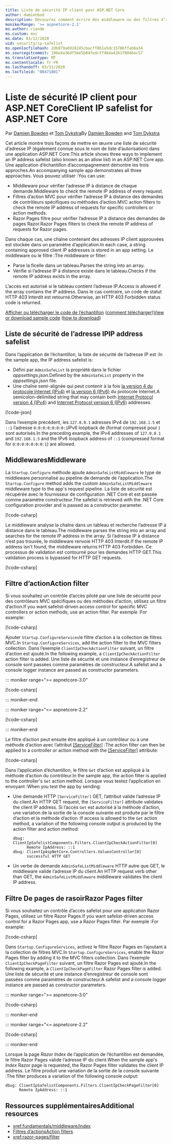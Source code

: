 ```yaml
---
title: Liste de sécurité IP client pour ASP.NET Core
author: damienbod
description: Découvrez comment écrire des middleware ou des filtres d’action pour valider les adresses IP à distance par rapport à une liste d’adresses IP approuvées.
monikerRange: '>= aspnetcore-2.1'
ms.author: riande
ms.custom: mvc
ms.date: 03/12/2020
uid: security/ip-safelist
ms.openlocfilehash: 2db879a6918245cbacff8b1a5dc15786ffab6a34
ms.sourcegitcommit: 196e4a36df5be5b04fedcff484a4261f8046ec57
ms.translationtype: MT
ms.contentlocale: fr-FR
ms.lasthandoff: 03/31/2020
ms.locfileid: "80471801"
---
```

# <a name="client-ip-safelist-for-aspnet-core"></a><span data-ttu-id="d1e28-103">Liste de sécurité IP client pour ASP.NET Core</span><span class="sxs-lookup"><span data-stu-id="d1e28-103">Client IP safelist for ASP.NET Core</span></span>

<span data-ttu-id="d1e28-104">Par [Damien Bowden](https://twitter.com/damien_bod) et [Tom Dykstra](https://github.com/tdykstra)</span><span class="sxs-lookup"><span data-stu-id="d1e28-104">By [Damien Bowden](https://twitter.com/damien_bod) and [Tom Dykstra](https://github.com/tdykstra)</span></span>
 
<span data-ttu-id="d1e28-105">Cet article montre trois façons de mettre en œuvre une liste de sécurité d’adresse IP (également connue sous le nom de liste d’autorisation) dans une application ASP.NET Core.</span><span class="sxs-lookup"><span data-stu-id="d1e28-105">This article shows three ways to implement an IP address safelist (also known as an allow list) in an ASP.NET Core app.</span></span> <span data-ttu-id="d1e28-106">Une application d’échantillon d’accompagnement démontre les trois approches.</span><span class="sxs-lookup"><span data-stu-id="d1e28-106">An accompanying sample app demonstrates all three approaches.</span></span> <span data-ttu-id="d1e28-107">Vous pouvez utiliser :</span><span class="sxs-lookup"><span data-stu-id="d1e28-107">You can use:</span></span>

* <span data-ttu-id="d1e28-108">Middleware pour vérifier l’adresse IP à distance de chaque demande.</span><span class="sxs-lookup"><span data-stu-id="d1e28-108">Middleware to check the remote IP address of every request.</span></span>
* <span data-ttu-id="d1e28-109">Filtres d’action MVC pour vérifier l’adresse IP à distance des demandes de contrôleurs spécifiques ou méthodes d’action.</span><span class="sxs-lookup"><span data-stu-id="d1e28-109">MVC action filters to check the remote IP address of requests for specific controllers or action methods.</span></span>
* <span data-ttu-id="d1e28-110">Razor Pages filtre pour vérifier l’adresse IP à distance des demandes de pages Razor.</span><span class="sxs-lookup"><span data-stu-id="d1e28-110">Razor Pages filters to check the remote IP address of requests for Razor pages.</span></span>

<span data-ttu-id="d1e28-111">Dans chaque cas, une chaîne contenant des adresses IP client approuvées est stockée dans un paramètre d’application.</span><span class="sxs-lookup"><span data-stu-id="d1e28-111">In each case, a string containing approved client IP addresses is stored in an app setting.</span></span> <span data-ttu-id="d1e28-112">Le middleware ou le filtre :</span><span class="sxs-lookup"><span data-stu-id="d1e28-112">The middleware or filter:</span></span>

* <span data-ttu-id="d1e28-113">Parse la ficelle dans un tableau.</span><span class="sxs-lookup"><span data-stu-id="d1e28-113">Parses the string into an array.</span></span> 
* <span data-ttu-id="d1e28-114">Vérifie si l’adresse IP à distance existe dans le tableau.</span><span class="sxs-lookup"><span data-stu-id="d1e28-114">Checks if the remote IP address exists in the array.</span></span>

<span data-ttu-id="d1e28-115">L’accès est autorisé si le tableau contient l’adresse IP.</span><span class="sxs-lookup"><span data-stu-id="d1e28-115">Access is allowed if the array contains the IP address.</span></span> <span data-ttu-id="d1e28-116">Dans le cas contraire, un code de statut HTTP 403 Interdit est retourné.</span><span class="sxs-lookup"><span data-stu-id="d1e28-116">Otherwise, an HTTP 403 Forbidden status code is returned.</span></span>

<span data-ttu-id="d1e28-117">[Afficher ou télécharger le code de l’échantillon](https://github.com/dotnet/AspNetCore.Docs/tree/master/aspnetcore/security/ip-safelist/samples) ([comment télécharger](xref:index#how-to-download-a-sample))</span><span class="sxs-lookup"><span data-stu-id="d1e28-117">[View or download sample code](https://github.com/dotnet/AspNetCore.Docs/tree/master/aspnetcore/security/ip-safelist/samples) ([how to download](xref:index#how-to-download-a-sample))</span></span>

## <a name="ip-address-safelist"></a><span data-ttu-id="d1e28-118">Liste de sécurité de l’adresse IP</span><span class="sxs-lookup"><span data-stu-id="d1e28-118">IP address safelist</span></span>

<span data-ttu-id="d1e28-119">Dans l’application de l’échantillon, la liste de sécurité de l’adresse IP est :</span><span class="sxs-lookup"><span data-stu-id="d1e28-119">In the sample app, the IP address safelist is:</span></span>

* <span data-ttu-id="d1e28-120">Défini par `AdminSafeList` la propriété dans le fichier *appsettings.json.*</span><span class="sxs-lookup"><span data-stu-id="d1e28-120">Defined by the `AdminSafeList` property in the *appsettings.json* file.</span></span>
* <span data-ttu-id="d1e28-121">Une chaîne semi-alignée qui peut contenir à la fois [la version 4 du protocole Internet (IPv4)](https://wikipedia.org/wiki/IPv4) et [la version 6 (IPv6)](https://wikipedia.org/wiki/IPv6) du protocole Internet.</span><span class="sxs-lookup"><span data-stu-id="d1e28-121">A semicolon-delimited string that may contain both [Internet Protocol version 4 (IPv4)](https://wikipedia.org/wiki/IPv4) and [Internet Protocol version 6 (IPv6)](https://wikipedia.org/wiki/IPv6) addresses.</span></span>

[!code-json[](ip-safelist/samples/3.x/ClientIpAspNetCore/appsettings.json?range=1-3&highlight=2)]

<span data-ttu-id="d1e28-122">Dans l’exemple précédent, les `127.0.0.1` adresses IPv4 de `192.168.1.5` et `::1` l’adresse `0:0:0:0:0:0:0:1`IPv6 loopback de (format compressé pour ) sont autorisés.</span><span class="sxs-lookup"><span data-stu-id="d1e28-122">In the preceding example, the IPv4 addresses of `127.0.0.1` and `192.168.1.5` and the IPv6 loopback address of `::1` (compressed format for `0:0:0:0:0:0:0:1`) are allowed.</span></span>

## <a name="middleware"></a><span data-ttu-id="d1e28-123">Middlewares</span><span class="sxs-lookup"><span data-stu-id="d1e28-123">Middleware</span></span>

<span data-ttu-id="d1e28-124">La `Startup.Configure` méthode ajoute `AdminSafeListMiddleware` le type de middleware personnalisé au pipeline de demande de l’application.</span><span class="sxs-lookup"><span data-stu-id="d1e28-124">The `Startup.Configure` method adds the custom `AdminSafeListMiddleware` middleware type to the app's request pipeline.</span></span> <span data-ttu-id="d1e28-125">La liste de sécurité est récupérée avec le fournisseur de configuration .NET Core et est passée comme paramètre constructeur.</span><span class="sxs-lookup"><span data-stu-id="d1e28-125">The safelist is retrieved with the .NET Core configuration provider and is passed as a constructor parameter.</span></span>

[!code-csharp[](ip-safelist/samples/3.x/ClientIpAspNetCore/Startup.cs?name=snippet_ConfigureAddMiddleware)]

<span data-ttu-id="d1e28-126">Le middleware analyse la chaîne dans un tableau et recherche l’adresse IP à distance dans le tableau.</span><span class="sxs-lookup"><span data-stu-id="d1e28-126">The middleware parses the string into an array and searches for the remote IP address in the array.</span></span> <span data-ttu-id="d1e28-127">Si l’adresse IP à distance n’est pas trouvée, le middleware renvoie HTTP 403 Interdit.</span><span class="sxs-lookup"><span data-stu-id="d1e28-127">If the remote IP address isn't found, the middleware returns HTTP 403 Forbidden.</span></span> <span data-ttu-id="d1e28-128">Ce processus de validation est contourné pour les demandes HTTP GET.</span><span class="sxs-lookup"><span data-stu-id="d1e28-128">This validation process is bypassed for HTTP GET requests.</span></span>

[!code-csharp[](ip-safelist/samples/Shared/ClientIpSafelistComponents/Middlewares/AdminSafeListMiddleware.cs?name=snippet_ClassOnly)]

## <a name="action-filter"></a><span data-ttu-id="d1e28-129">Filtre d’action</span><span class="sxs-lookup"><span data-stu-id="d1e28-129">Action filter</span></span>

<span data-ttu-id="d1e28-130">Si vous souhaitez un contrôle d’accès piloté par une liste de sécurité pour des contrôleurs MVC spécifiques ou des méthodes d’action, utilisez un filtre d’action.</span><span class="sxs-lookup"><span data-stu-id="d1e28-130">If you want safelist-driven access control for specific MVC controllers or action methods, use an action filter.</span></span> <span data-ttu-id="d1e28-131">Par exemple :</span><span class="sxs-lookup"><span data-stu-id="d1e28-131">For example:</span></span>

[!code-csharp[](ip-safelist/samples/Shared/ClientIpSafelistComponents/Filters/ClientIpCheckActionFilter.cs?name=snippet_ClassOnly)]

<span data-ttu-id="d1e28-132">Ajouter `Startup.ConfigureServices`le filtre d’action à la collection de filtres MVC.</span><span class="sxs-lookup"><span data-stu-id="d1e28-132">In `Startup.ConfigureServices`, add the action filter to the MVC filters collection.</span></span> <span data-ttu-id="d1e28-133">Dans l’exemple `ClientIpCheckActionFilter` suivant, un filtre d’action est ajouté.</span><span class="sxs-lookup"><span data-stu-id="d1e28-133">In the following example, a `ClientIpCheckActionFilter` action filter is added.</span></span> <span data-ttu-id="d1e28-134">Une liste de sécurité et une instance d’enregistreur de console sont passées comme paramètres de constructeur.</span><span class="sxs-lookup"><span data-stu-id="d1e28-134">A safelist and a console logger instance are passed as constructor parameters.</span></span>

::: moniker range=">= aspnetcore-3.0"

[!code-csharp[](ip-safelist/samples/3.x/ClientIpAspNetCore/Startup.cs?name=snippet_ConfigureServicesActionFilter)]

::: moniker-end

::: moniker range="<= aspnetcore-2.2"

[!code-csharp[](ip-safelist/samples/2.x/ClientIpAspNetCore/Startup.cs?name=snippet_ConfigureServicesActionFilter)]

::: moniker-end

<span data-ttu-id="d1e28-135">Le filtre d’action peut ensuite être appliqué à un contrôleur ou à une méthode d’action avec l’attribut [[ServiceFilter]](xref:Microsoft.AspNetCore.Mvc.ServiceFilterAttribute) :</span><span class="sxs-lookup"><span data-stu-id="d1e28-135">The action filter can then be applied to a controller or action method with the [[ServiceFilter]](xref:Microsoft.AspNetCore.Mvc.ServiceFilterAttribute) attribute:</span></span>

[!code-csharp[](ip-safelist/samples/3.x/ClientIpAspNetCore/Controllers/ValuesController.cs?name=snippet_ActionFilter&highlight=1)]

<span data-ttu-id="d1e28-136">Dans l’application d’échantillon, le filtre `Get` d’action est appliqué à la méthode d’action du contrôleur.</span><span class="sxs-lookup"><span data-stu-id="d1e28-136">In the sample app, the action filter is applied to the controller's `Get` action method.</span></span> <span data-ttu-id="d1e28-137">Lorsque vous testez l’application en envoyant :</span><span class="sxs-lookup"><span data-stu-id="d1e28-137">When you test the app by sending:</span></span>

* <span data-ttu-id="d1e28-138">Une demande HTTP `[ServiceFilter]` GET, l’attribut valide l’adresse IP du client.</span><span class="sxs-lookup"><span data-stu-id="d1e28-138">An HTTP GET request, the `[ServiceFilter]` attribute validates the client IP address.</span></span> <span data-ttu-id="d1e28-139">Si l’accès `Get` est autorisé à la méthode d’action, une variation de la sortie de la console suivante est produite par le filtre d’action et la méthode d’action :</span><span class="sxs-lookup"><span data-stu-id="d1e28-139">If access is allowed to the `Get` action method, a variation of the following console output is produced by the action filter and action method:</span></span>

    ```
    dbug: ClientIpSafelistComponents.Filters.ClientIpCheckActionFilter[0]
          Remote IpAddress: ::1
    dbug: ClientIpAspNetCore.Controllers.ValuesController[0]
          successful HTTP GET    
    ```

* <span data-ttu-id="d1e28-140">Un verbe de demande `AdminSafeListMiddleware` HTTP autre que GET, le middleware valide l’adresse IP du client.</span><span class="sxs-lookup"><span data-stu-id="d1e28-140">An HTTP request verb other than GET, the `AdminSafeListMiddleware` middleware validates the client IP address.</span></span>

## <a name="razor-pages-filter"></a><span data-ttu-id="d1e28-141">Filtre De pages de rasoir</span><span class="sxs-lookup"><span data-stu-id="d1e28-141">Razor Pages filter</span></span>

<span data-ttu-id="d1e28-142">Si vous souhaitez un contrôle d’accès safelist pour une application Razor Pages, utilisez un filtre Razor Pages.</span><span class="sxs-lookup"><span data-stu-id="d1e28-142">If you want safelist-driven access control for a Razor Pages app, use a Razor Pages filter.</span></span> <span data-ttu-id="d1e28-143">Par exemple :</span><span class="sxs-lookup"><span data-stu-id="d1e28-143">For example:</span></span>

[!code-csharp[](ip-safelist/samples/Shared/ClientIpSafelistComponents/Filters/ClientIpCheckPageFilter.cs?name=snippet_ClassOnly)]

<span data-ttu-id="d1e28-144">Dans `Startup.ConfigureServices`, activez le filtre Razor Pages en l’ajoutant à la collection de filtres MVC.</span><span class="sxs-lookup"><span data-stu-id="d1e28-144">In `Startup.ConfigureServices`, enable the Razor Pages filter by adding it to the MVC filters collection.</span></span> <span data-ttu-id="d1e28-145">Dans l’exemple `ClientIpCheckPageFilter` suivant, un filtre Razor Pages est ajouté.</span><span class="sxs-lookup"><span data-stu-id="d1e28-145">In the following example, a `ClientIpCheckPageFilter` Razor Pages filter is added.</span></span> <span data-ttu-id="d1e28-146">Une liste de sécurité et une instance d’enregistreur de console sont passées comme paramètres de constructeur.</span><span class="sxs-lookup"><span data-stu-id="d1e28-146">A safelist and a console logger instance are passed as constructor parameters.</span></span>

::: moniker range=">= aspnetcore-3.0"

[!code-csharp[](ip-safelist/samples/3.x/ClientIpAspNetCore/Startup.cs?name=snippet_ConfigureServicesPageFilter)]

::: moniker-end

::: moniker range="<= aspnetcore-2.2"

[!code-csharp[](ip-safelist/samples/2.x/ClientIpAspNetCore/Startup.cs?name=snippet_ConfigureServicesPageFilter)]

::: moniker-end

<span data-ttu-id="d1e28-147">Lorsque la page *Razor Index* de l’application de l’échantillon est demandée, le filtre Razor Pages valide l’adresse IP du client.</span><span class="sxs-lookup"><span data-stu-id="d1e28-147">When the sample app's *Index* Razor page is requested, the Razor Pages filter validates the client IP address.</span></span> <span data-ttu-id="d1e28-148">Le filtre produit une variation de la sortie de la console suivante :</span><span class="sxs-lookup"><span data-stu-id="d1e28-148">The filter produces a variation of the following console output:</span></span>

```
dbug: ClientIpSafelistComponents.Filters.ClientIpCheckPageFilter[0]
      Remote IpAddress: ::1
```

## <a name="additional-resources"></a><span data-ttu-id="d1e28-149">Ressources supplémentaires</span><span class="sxs-lookup"><span data-stu-id="d1e28-149">Additional resources</span></span>

* <xref:fundamentals/middleware/index>
* [<span data-ttu-id="d1e28-150">Filtres d’actions</span><span class="sxs-lookup"><span data-stu-id="d1e28-150">Action filters</span></span>](xref:mvc/controllers/filters#action-filters)
* <xref:razor-pages/filter>
